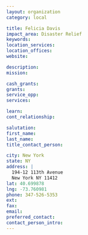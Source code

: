 ```yaml
---
layout: organization
category: local

title: Felicia Davis
impact_area: Disaster Relief
keywords: 
location_services: 
location_offices: 
website: 

description: 
mission: 

cash_grants: 
grants: 
service_opp: 
services: 

learn: 
cont_relationship: 

salutation: 
first_name: 
last_name: 
title_contact_person: 

city: New York
state: NY
address: |
  194-12 113th Avenue  
  New York NY 11412
lat: 40.699878
lng: -73.760981
phone: 347-526-5353
ext: 
fax: 
email: 
preferred_contact: 
contact_person_intro: 
---
```

